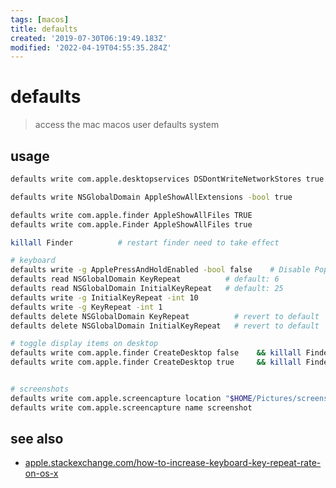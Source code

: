 ```yaml
---
tags: [macos]
title: defaults
created: '2019-07-30T06:19:49.183Z'
modified: '2022-04-19T04:55:35.284Z'
---
```


# defaults

> access the mac macos user defaults system

## usage

```sh
defaults write com.apple.desktopservices DSDontWriteNetworkStores true    # disable .DS_Store creation

defaults write NSGlobalDomain AppleShowAllExtensions -bool true           # display file-extensions

defaults write com.apple.finder AppleShowAllFiles TRUE                    # display dot-files
defaults write com.apple.Finder AppleShowAllFiles true

killall Finder          # restart finder need to take effect

# keyboard
defaults write -g ApplePressAndHoldEnabled -bool false    # Disable Popup / Enable Key Repeat
defaults read NSGlobalDomain KeyRepeat          # default: 6
defaults read NSGlobalDomain InitialKeyRepeat   # default: 25
defaults write -g InitialKeyRepeat -int 10 
defaults write -g KeyRepeat -int 1
defaults delete NSGlobalDomain KeyRepeat          # revert to default
defaults delete NSGlobalDomain InitialKeyRepeat   # revert to default

# toggle display items on desktop
defaults write com.apple.finder CreateDesktop false    && killall Finder
defaults write com.apple.finder CreateDesktop true     && killall Finder


# screenshots
defaults write com.apple.screencapture location "$HOME/Pictures/screenshots"      # save to diff location
defaults write com.apple.screencapture name screenshot                            # use diff name prefix
```

## see also

- [apple.stackexchange.com/how-to-increase-keyboard-key-repeat-rate-on-os-x](https://apple.stackexchange.com/questions/10467/how-to-increase-keyboard-key-repeat-rate-on-os-x/83923#83923)
